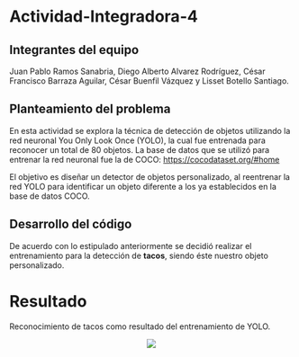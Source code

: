 # Actividad-Integradora-4
## Integrantes del equipo
Juan Pablo Ramos Sanabria, 
Diego Alberto Alvarez Rodríguez, 
César Francisco Barraza Aguilar, 
César Buenfil Vázquez y 
Lisset Botello Santiago.

## Planteamiento del problema 
En esta actividad se explora la técnica de detección de objetos utilizando la red neuronal You Only Look Once (YOLO), la cual fue entrenada para reconocer un total de 80 objetos. La base de datos que se utilizó para entrenar la red neuronal fue la de COCO: https://cocodataset.org/#home

El objetivo es diseñar un detector de objetos personalizado, al reentrenar la red YOLO para identificar un objeto diferente a los ya establecidos en la base de datos COCO.

## Desarrollo del código
De acuerdo con lo estipulado anteriormente se decidió realizar el entrenamiento para la detección de **tacos**, siendo éste nuestro objeto personalizado.

# Resultado
Reconocimiento de tacos como resultado del entrenamiento de YOLO.
 <p align="center">
  <img src="https://github.com/LissetB-San/Actividad-Integradora-4/blob/master/resultado.jpg">
</p>
